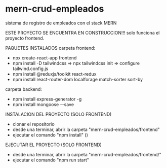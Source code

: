 # mern-crud-empleados
sistema de registro de empleados con el stack MERN

ESTE PROYECTO SE ENCUENTRA EN CONSTRUCCION!!!
solo funciona el proyecto frontend.

PAQUETES INSTALADOS
carpeta frontend:
- npx create-react-app frontend
- npm install -D tailwindcss => npx tailwindcss init => configure tailwind.config.js
- npm install @reduxjs/toolkit react-redux
- npm install react-router-dom localforage match-sorter sort-by

carpeta backend:
- npm install express-generator -g
- npm install mongoose --save

INSTALACION DEL PROYECTO (SOLO FRONTEND)
- clonar el repositorio
- desde una terminar, abrir la carpeta "mern-crud-empleados/frontend"
- ejecutar el comando "npm install" ()

EJECUTAR EL PROYECTO (SOLO FRONTEND)
- desde una terminar, abrir la carpeta "mern-crud-empleados/frontend/"
- ejecutar el comando "npm run start"



